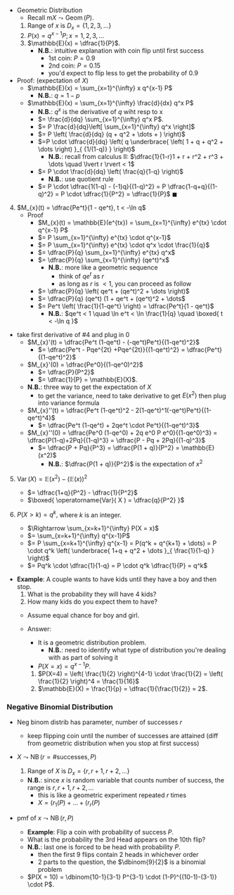 
- Geometric Distribution
	- Recall m$X \leadsto \operatorname{Geom}(P)$.
	1. Range of $x$ is $D_{x} = \{ 1, 2, 3, \dots \}$
	2. $P(x) = q^{x-1} P; \, x = 1, 2, 3, \dots$
	3. $\mathbb{E}(x) = \dfrac{1}{P}$.
		- **N.B.**: intuitive explanation with coin flip until first success
			- 1st coin: $P = 0.9$
			- 2nd coin: $P = 0.15$
			- you'd expect to flip less to get the probability of $0.9$
- Proof: (expectation of $X$)
	- $\mathbb{E}(x) = \sum_{x=1}^{\infty} x q^{x-1} P$
		- **N.B.**: $q = 1-p$
	- $\mathbb{E}(x) = \sum_{x=1}^{\infty} \frac{d}{dx} q^x P$
		- **N.B.**: $q^x$ is the derivative of $q$ wiht resp to x
		- $= \frac{d}{dq} \sum_{x=1}^{\infty} q^x P$.
		- $= P \frac{d}{dq}\left[ \sum_{x=1}^{\infty} q^x \right]$
		- $= P \left( \frac{d}{dq} (q + q^2 + \dots + ) \right)$
		- $=P \cdot \dfrac{d}{dq} \left( q \underbrace{ \left( 1 + q + q^2 + \dots \right) }_{ {1/(1-q)} } \right)$
			- **N.B.**: recall from calculus II: $\dfrac{1}{1-r}1 + r + r^2 + r^3 + \dots \quad \lvert r \rvert < 1$
		- $= P \cdot \frac{d}{dq} \left( \frac{q}{1-q} \right)$
			- **N.B.**: use quotient rule
		- $= P \cdot \dfrac{1(1-q) - (-1)q}{(1-q)^2} = P \dfrac{1-q+q}{(1-q)^2} = P \cdot \dfrac{1}{P^2} = \dfrac{1}{P}$ $\blacksquare$

4. $M_{x}(t) = \dfrac{Pe^t}{1 - qe^t}, t < -\ln q$
	- Proof
		- $M_{x}(t) = \mathbb{E}(e^{tx}) = \sum_{x=1}^{\infty} e^{tx} \cdot q^{x-1} P$
		- $= P \sum_{x=1}^{\infty} e^{tx} \cdot q^{x-1}$
		- $= P \sum_{x=1}^{\infty} e^{tx} \cdot q^x \cdot \frac{1}{q}$
		- $= \dfrac{P}{q} \sum_{x=1}^{\infty} e^{tx} q^x$
		- $= \dfrac{P}{q} \sum_{x=1}^{\infty} (qe^t)^x$
			- **N.B.**: more like a geometric sequence
				- think of $qe^t$ as $r$
				- as long as $r$ is $< 1$, you can proceed as follow
		- $= \dfrac{P}{q} \left( qe^t + (qe^t)^2 + \dots \right)$
		- $= \dfrac{P}{q} (qe^t) (1 + qe^t + (qe^t)^2 + \dots$
		- $= Pe^t \left( \frac{1}{1-qe^t} \right) = \dfrac{Pe^t}{1 - qe^t}$
			- **N.B.**: $qe^t < 1 \quad \ln e^t < \ln \frac{1}{q} \quad \boxed{ t < -\ln q }$
- take first derivative of \#4 and plug in 0
	- $M_{x}'(t) = \dfrac{Pe^t (1-qe^t) - (-qe^t)Pe^t}{(1-qe^t)^2}$
		- $= \dfrac{Pe^t - Pqe^{2t} +Pqe^{2t}}{(1-qe^t)^2} = \dfrac{Pe^t}{(1-qe^t)^2}$
	- $M_{x}'(0) = \dfrac{Pe^0}{(1-qe^0)^2}$
		- $= \dfrac{P}{P^2}$
		- $= \dfrac{1}{P} = \mathbb{E}(X)$.
	- **N.B.**: three way to get the expectation of $X$
		- to get the variance, need to take derivative to get $E(x^2)$ then plug into variance formula
	- $M_{x}''(t) = \dfrac{Pe^t (1-qe^t)^2 - 2(1-qe^t)^1(-qe^t)Pe^t}{(1-qe^t)^4}$
		- $= \dfrac{Pe^t (1-qe^t) + 2qe^t \cdot Pe^t}{(1-qe^t)^3}$
	- $M_{x}''(0) = \dfrac{Pe^0 (1-qe^0) + 2q e^0 P e^0}{(1-qe^0)^3} = \dfrac{P(1-q)+2Pq}{(1-q)^3} = \dfrac{P - Pq + 2Pq}{(1-q)^3}$
		- $= \dfrac{P + Pq}{P^3} = \dfrac{P(1 + q)}{P^2} = \mathbb{E}(x^2)$
			- **N.B.**: $\dfrac{P(1 + q)}{P^2}$ is the expectation of $x^2$

5. $\operatorname{Var}( X ) = \mathbb{E}(x^2) - (\mathbb{E}(x))^2$
	- $= \dfrac{1+q}{P^2} - \dfrac{1}{P^2}$
	- $\boxed{ \operatorname{Var}( X ) = \dfrac{q}{P^2} }$

6. $P(X > k) = q^k,$ where $k$ is an integer.
	- $\Rightarrow \sum_{x=k+1}^{\infty} P(X = x)$
	- $= \sum_{x=k+1}^{\infty} q^{x-1}P$
	- $= P \sum_{x=k+1}^{\infty} q^{x-1} = P(q^k + q^{k+1} + \dots) = P \cdot q^k \left( \underbrace{ 1+q + q^2 + \dots }_{ \frac{1}{1-q} }  \right)$
	- $= Pq^k \cdot \dfrac{1}{1-q} = P \cdot q^k \dfrac{1}{P} = q^k$

- **Example**: A couple wants to have kids until they have a boy and then stop.
	1. What is the probability they will have 4 kids?
	2. How many kids do you expect them to have?
	- Assume equal chance for boy and girl.
	
	- Answer:
		 - It is a geometric distribution problem.
			 - **N.B.**: need to identify what type of distribution you're dealing with as part of solving it
		- $P(X = x) = q^{x-1}P$.
		1. $P(X=4) = \left( \frac{1}{2} \right)^{4-1} \cdot \frac{1}{2} = \left( \frac{1}{2} \right)^4 = \frac{1}{16}$
		2. $\mathbb{E}(X) = \frac{1}{p} = \dfrac{1}{\frac{1}{2}} =  2$.

### Negative Binomial Distribution

- Neg binom distrib has parameter, number of successes $r$ 
	- keep flipping coin until the number of successes are attained (diff from geometric distribution when you stop at first success)
- $X \leadsto \operatorname{NB}(r = \text{\# successes}, P)$
	1. Range of $X$ is $D_{x} = \{ r, r+1, r + 2, \dots \}$
	- **N.B.**: since $x$ is random variable that counts number of success, the range is $r, r+1, r+2, \dots$
		- this is like a geometric experiment repeated $r$ times
		- $X = (r_{1}(P) + \dots + (r_{r}(P)$

- pmf of $x \leadsto \operatorname{NB}(r, P)$
	- **Example**: Flip a coin with probability of success $P$.
	- What is the probability the 3rd Head appears on the 10th flip?
	- **N.B.**: last one is forced to be head with probability $P$.
		- then the first 9 flips contain 2 heads in whichever order
		- 2 parts to the question, the $\dbinom{9}{2}$ is a binomial problem
	- $P(X = 10) = \dbinom{10-1}{3-1} P^{3-1} \cdot (1-P)^{(10-1)-(3-1)} \cdot P$.
